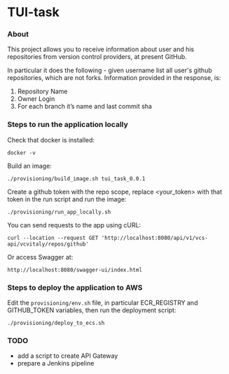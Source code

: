 # TUI-task

### About

This project allows you to receive information about user and his repositories from version control providers, 
at present GitHub.

In particular it does the following - given username list all user's github repositories, which are not forks. Information provided in the response, is:

1. Repository Name
2. Owner Login
3. For each branch it’s name and last commit sha

### Steps to run the application locally

Check that docker is installed:

```
docker -v
```
Build an image:

```
./provisioning/build_image.sh tui_task_0.0.1
```
Create a github token with the repo scope, replace <your_token> with that token 
in the run script and run the image:
```
./provisioning/run_app_locally.sh
```
You can send requests to the app using cURL:
```
curl --location --request GET 'http://localhost:8080/api/v1/vcs-api/vcvitaly/repos/github'
```
Or access Swagger at:
```
http://localhost:8080/swagger-ui/index.html
```

### Steps to deploy the application to AWS

Edit the `provisioning/env.sh` file, in particular ECR_REGISTRY and GITHUB_TOKEN variables, 
then run the deployment script:
```
./provisioning/deploy_to_ecs.sh
```

### TODO

- add a script to create API Gateway
- prepare a Jenkins pipeline
